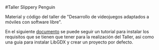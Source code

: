 #Taller Slippery Penguin

Material y código del taller de "Desarrollo de videojuegos adaptados a móviles con software libre". 

En el siguiente [documento](https://docs.google.com/document/d/1F6q4pR9PTWwlikyLe58AtxrP-gDni0kP6OZBjanG9zw/edit?usp=sharing) se puede seguir un tutorial para instalar los requisitos que se tienen que tener para la realización del Taller, asi como una guia para instalar LibGDX y crear un proyecto por defecto.
